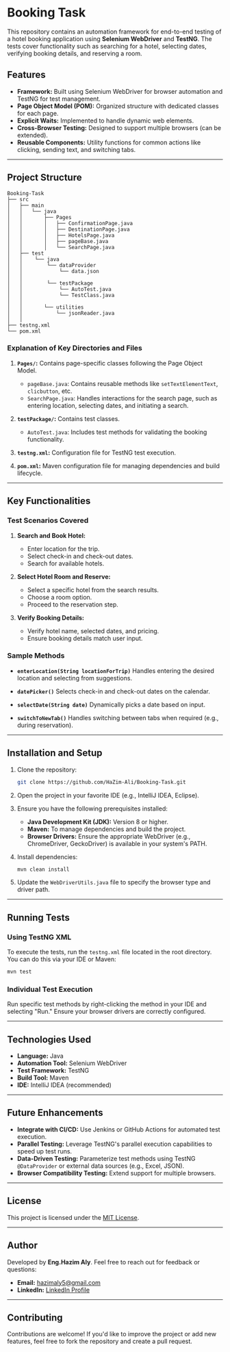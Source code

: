 # Booking Task

This repository contains an automation framework for end-to-end testing of a hotel booking application using **Selenium WebDriver** and **TestNG**. The tests cover functionality such as searching for a hotel, selecting dates, verifying booking details, and reserving a room.

## Features

- **Framework:** Built using Selenium WebDriver for browser automation and TestNG for test management.
- **Page Object Model (POM):** Organized structure with dedicated classes for each page.
- **Explicit Waits:** Implemented to handle dynamic web elements.
- **Cross-Browser Testing:** Designed to support multiple browsers (can be extended).
- **Reusable Components:** Utility functions for common actions like clicking, sending text, and switching tabs.

---

## Project Structure

```
Booking-Task
├── src
│   ├── main
│   │   └── java
│   │       ├── Pages
│   │       │   ├── ConfirmationPage.java
│   │       │   ├── DestinationPage.java
│   │       │   ├── HotelsPage.java
│   │       │   ├── pageBase.java
│   │       │   └── SearchPage.java
│   ├── test
│   │    └── java
│   │        └── dataProvider
│   │            └── data.json
│   │
│   │        └── testPackage
│   │            └── AutoTest.java
│   │            └── TestClass.java
│   │
│   │       └── utilities
│   │           └── jsonReader.java
│   │
├── testng.xml
└── pom.xml
```

### Explanation of Key Directories and Files

1. **`Pages/`:** Contains page-specific classes following the Page Object Model.
    - `pageBase.java`: Contains reusable methods like `setTextElementText`, `clicbutton`, etc.
    - `SearchPage.java`: Handles interactions for the search page, such as entering location, selecting dates, and initiating a search.

2. **`testPackage/`:** Contains test classes.
    - `AutoTest.java`: Includes test methods for validating the booking functionality.

3. **`testng.xml`:** Configuration file for TestNG test execution.

4. **`pom.xml`:** Maven configuration file for managing dependencies and build lifecycle.

---

## Key Functionalities

### Test Scenarios Covered

1. **Search and Book Hotel:**
    - Enter location for the trip.
    - Select check-in and check-out dates.
    - Search for available hotels.

2. **Select Hotel Room and Reserve:**
    - Select a specific hotel from the search results.
    - Choose a room option.
    - Proceed to the reservation step.

3. **Verify Booking Details:**
    - Verify hotel name, selected dates, and pricing.
    - Ensure booking details match user input.

### Sample Methods

- **`enterLocation(String locationForTrip)`**
  Handles entering the desired location and selecting from suggestions.

- **`datePicker()`**
  Selects check-in and check-out dates on the calendar.

- **`selectDate(String date)`**
  Dynamically picks a date based on input.

- **`switchToNewTab()`**
  Handles switching between tabs when required (e.g., during reservation).

---

## Installation and Setup

1. Clone the repository:
   ```bash
   git clone https://github.com/HaZim-Ali/Booking-Task.git
   ```

2. Open the project in your favorite IDE (e.g., IntelliJ IDEA, Eclipse).

3. Ensure you have the following prerequisites installed:
    - **Java Development Kit (JDK):** Version 8 or higher.
    - **Maven:** To manage dependencies and build the project.
    - **Browser Drivers:** Ensure the appropriate WebDriver (e.g., ChromeDriver, GeckoDriver) is available in your system's PATH.

4. Install dependencies:
   ```bash
   mvn clean install
   ```

5. Update the `WebDriverUtils.java` file to specify the browser type and driver path.

---

## Running Tests

### Using TestNG XML
To execute the tests, run the `testng.xml` file located in the root directory. You can do this via your IDE or Maven:

```bash
mvn test
```

### Individual Test Execution
Run specific test methods by right-clicking the method in your IDE and selecting "Run." Ensure your browser drivers are correctly configured.

---

## Technologies Used

- **Language:** Java
- **Automation Tool:** Selenium WebDriver
- **Test Framework:** TestNG
- **Build Tool:** Maven
- **IDE:** IntelliJ IDEA (recommended)

---

## Future Enhancements

- **Integrate with CI/CD:** Use Jenkins or GitHub Actions for automated test execution.
- **Parallel Testing:** Leverage TestNG's parallel execution capabilities to speed up test runs.
- **Data-Driven Testing:** Parameterize test methods using TestNG `@DataProvider` or external data sources (e.g., Excel, JSON).
- **Browser Compatibility Testing:** Extend support for multiple browsers.

---

## License

This project is licensed under the [MIT License](LICENSE).

---

## Author

Developed by **Eng.Hazim Aly**. Feel free to reach out for feedback or questions:
- **Email:** [hazimaly5@gmail.com](mailto:hazimaly5@gmail.com)
- **LinkedIn:** [LinkedIn Profile](www.linkedin.com/in/hazim-aly-161476325)

---

## Contributing

Contributions are welcome! If you'd like to improve the project or add new features, feel free to fork the repository and create a pull request.
